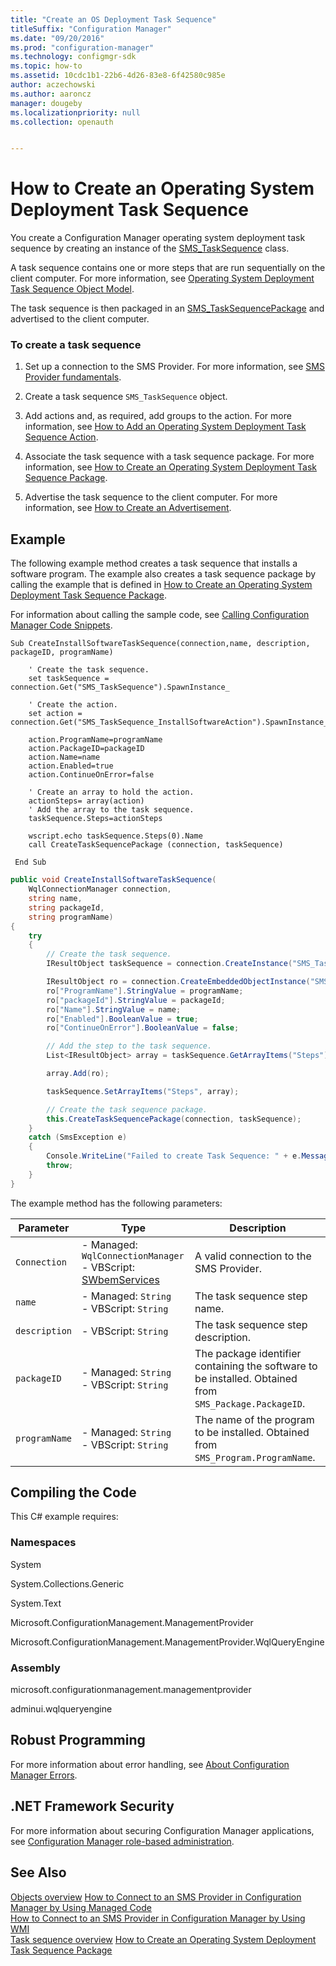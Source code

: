 ```yaml
---
title: "Create an OS Deployment Task Sequence"
titleSuffix: "Configuration Manager"
ms.date: "09/20/2016"
ms.prod: "configuration-manager"
ms.technology: configmgr-sdk
ms.topic: how-to
ms.assetid: 10cdc1b1-22b6-4d26-83e8-6f42580c985e
author: aczechowski
ms.author: aaroncz
manager: dougeby
ms.localizationpriority: null
ms.collection: openauth


---
```

# How to Create an Operating System Deployment Task Sequence
You create a Configuration Manager operating system deployment task sequence by creating an instance of the [SMS_TaskSequence](../../develop/reference/osd/sms_tasksequence-server-wmi-class.md) class.  

 A task sequence contains one or more steps that are run sequentially on the client computer. For more information, see [Operating System Deployment Task Sequence Object Model](../../develop/osd/operating-system-deployment-task-sequence-object-model.md).  

 The task sequence is then packaged in an [SMS_TaskSequencePackage](../../develop/reference/osd/sms_tasksequencepackage-server-wmi-class.md) and advertised to the client computer.  

### To create a task sequence  

1.  Set up a connection to the SMS Provider. For more information, see [SMS Provider fundamentals](../core/understand/sms-provider-fundamentals.md).  

2.  Create a task sequence `SMS_TaskSequence` object.  

3.  Add actions and, as required, add groups to the action. For more information, see [How to Add an Operating System Deployment Task Sequence Action](../../develop/osd/how-to-add-an-operating-system-deployment-task-sequence-action.md).  

4.  Associate the task sequence with a task sequence package. For more information, see [How to Create an Operating System Deployment Task Sequence Package](../../develop/osd/how-to-create-an-operating-system-deployment-task-sequence-package.md).  

5.  Advertise the task sequence to the client computer. For more information, see [How to Create an Advertisement](../../develop/core/servers/configure/how-to-create-an-advertisement.md).  

## Example  
 The following example method creates a task sequence that installs a software program. The example also creates a task sequence package by calling the example that is defined in [How to Create an Operating System Deployment Task Sequence Package](../../develop/osd/how-to-create-an-operating-system-deployment-task-sequence-package.md).  

 For information about calling the sample code, see [Calling Configuration Manager Code Snippets](../../develop/core/understand/calling-code-snippets.md).  

```vbs  
Sub CreateInstallSoftwareTaskSequence(connection,name, description, packageID, programName)  

    ' Create the task sequence.  
    set taskSequence = connection.Get("SMS_TaskSequence").SpawnInstance_  

    ' Create the action.  
    set action = connection.Get("SMS_TaskSequence_InstallSoftwareAction").SpawnInstance_  

    action.ProgramName=programName  
    action.PackageID=packageID  
    action.Name=name  
    action.Enabled=true  
    action.ContinueOnError=false  

    ' Create an array to hold the action.  
    actionSteps= array(action)  
    ' Add the array to the task sequence.  
    taskSequence.Steps=actionSteps  

    wscript.echo taskSequence.Steps(0).Name  
    call CreateTaskSequencePackage (connection, taskSequence)  

 End Sub  
```  

```c#  
public void CreateInstallSoftwareTaskSequence(  
    WqlConnectionManager connection,   
    string name,   
    string packageId,   
    string programName)  
{  
    try  
    {  
        // Create the task sequence.  
        IResultObject taskSequence = connection.CreateInstance("SMS_TaskSequence");  

        IResultObject ro = connection.CreateEmbeddedObjectInstance("SMS_TaskSequence_InstallSoftwareAction");  
        ro["ProgramName"].StringValue = programName;  
        ro["packageId"].StringValue = packageId;  
        ro["Name"].StringValue = name;  
        ro["Enabled"].BooleanValue = true;  
        ro["ContinueOnError"].BooleanValue = false;  

        // Add the step to the task sequence.  
        List<IResultObject> array = taskSequence.GetArrayItems("Steps");  

        array.Add(ro);  

        taskSequence.SetArrayItems("Steps", array);  

        // Create the task sequence package.  
        this.CreateTaskSequencePackage(connection, taskSequence);  
    }  
    catch (SmsException e)  
    {  
        Console.WriteLine("Failed to create Task Sequence: " + e.Message);  
        throw;  
    }  
}  
```  

 The example method has the following parameters:  

|Parameter|Type|Description|  
|---------------|----------|-----------------|  
|`Connection`|-   Managed: `WqlConnectionManager`<br />-   VBScript: [SWbemServices](/windows/win32/wmisdk/swbemservices)|A valid connection to the SMS Provider.|  
|`name`|-   Managed: `String`<br />-   VBScript:  `String`|The task sequence step name.|  
|`description`|-   VBScript:  `String`|The task sequence step description.|  
|`packageID`|-   Managed: `String`<br />-   VBScript:  `String`|The package identifier containing the software to be installed. Obtained from `SMS_Package.PackageID`.|  
|`programName`|-   Managed: `String`<br />-   VBScript:  `String`|The name of the program to be installed. Obtained from `SMS_Program.ProgramName`.|  

## Compiling the Code  
 This C# example requires:  

### Namespaces  
 System  

 System.Collections.Generic  

 System.Text  

 Microsoft.ConfigurationManagement.ManagementProvider  

 Microsoft.ConfigurationManagement.ManagementProvider.WqlQueryEngine  

### Assembly  
 microsoft.configurationmanagement.managementprovider  

 adminui.wqlqueryengine  

## Robust Programming  
 For more information about error handling, see [About Configuration Manager Errors](../../develop/core/understand/about-configuration-manager-errors.md).  

## .NET Framework Security  
 For more information about securing Configuration Manager applications, see [Configuration Manager role-based administration](../../develop/core/servers/configure/role-based-administration.md).  

## See Also  
 [Objects overview](../core/understand/configuration-manager-objects-overview.md)
 [How to Connect to an SMS Provider in Configuration Manager by Using Managed Code](../../develop/core/understand/how-to-connect-to-an-sms-provider-by-using-managed-code.md)   
 [How to Connect to an SMS Provider in Configuration Manager  by Using WMI](../../develop/core/understand/how-to-connect-to-an-sms-provider-in-configuration-manager-by-using-wmi.md)   
 [Task sequence overview](operating-system-deployment-task-sequences-overview.md)
 [How to Create an Operating System Deployment Task Sequence Package](../../develop/osd/how-to-create-an-operating-system-deployment-task-sequence-package.md)
